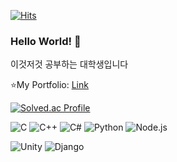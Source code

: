 
[![Hits](https://hits.seeyoufarm.com/api/count/incr/badge.svg?url=https%3A%2F%2Fgithub.com%2FSensol2&count_bg=%2379C83D&title_bg=%23555555&icon=github.svg&icon_color=%23E7E7E7&title=hits&edge_flat=false)](https://hits.seeyoufarm.com)

### Hello World! 👋
이것저것 공부하는 대학생입니다

⭐My Portfolio: [Link](https://www.notion.so/Jaesang-Han-624a83818b5945ac8fe622106b15e7f5)

[![Solved.ac Profile](http://mazassumnida.wtf/api/v2/generate_badge?boj=hhncn4471)](https://solved.ac/hhncn4471/)

![C](https://img.shields.io/badge/C-A8B9CC.svg?&style=for-the-badge&logo=C&logoColor=white)
![C++](https://img.shields.io/badge/C%2B%2B-00599C.svg?&style=for-the-badge&logo=C%2B%2B&logoColor=white)
![C#](https://img.shields.io/badge/C%23-239120.svg?&style=for-the-badge&logo=CSharp&logoColor=white)
![Python](https://img.shields.io/badge/Python-3776AB.svg?&style=for-the-badge&logo=Python&logoColor=white)
![Node.js](https://img.shields.io/badge/Node.js-339933.svg?&style=for-the-badge&logo=Node.js&logoColor=white)

![Unity](https://img.shields.io/badge/Unity-FFFFFF.svg?&style=for-the-badge&logo=Unity&logoColor=black)
![Django](https://img.shields.io/badge/Django-092E20.svg?&style=for-the-badge&logo=Django&logoColor=white)
